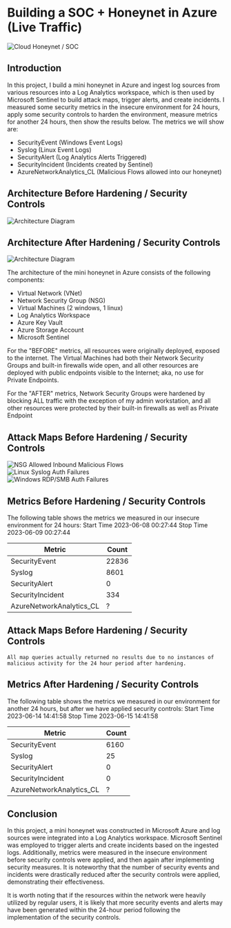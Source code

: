 # Building a SOC + Honeynet in Azure (Live Traffic)
![Cloud Honeynet / SOC](https://i.imgur.com/ZWxe03e.jpg)

## Introduction

In this project, I build a mini honeynet in Azure and ingest log sources from various resources into a Log Analytics workspace, which is then used by Microsoft Sentinel to build attack maps, trigger alerts, and create incidents. I measured some security metrics in the insecure environment for 24 hours, apply some security controls to harden the environment, measure metrics for another 24 hours, then show the results below. The metrics we will show are:

- SecurityEvent (Windows Event Logs)
- Syslog (Linux Event Logs)
- SecurityAlert (Log Analytics Alerts Triggered)
- SecurityIncident (Incidents created by Sentinel)
- AzureNetworkAnalytics_CL (Malicious Flows allowed into our honeynet)

## Architecture Before Hardening / Security Controls
![Architecture Diagram](https://i.imgur.com/aBDwnKb.jpg)

## Architecture After Hardening / Security Controls
![Architecture Diagram](https://i.imgur.com/YQNa9Pp.jpg)

The architecture of the mini honeynet in Azure consists of the following components:

- Virtual Network (VNet)
- Network Security Group (NSG)
- Virtual Machines (2 windows, 1 linux)
- Log Analytics Workspace
- Azure Key Vault
- Azure Storage Account
- Microsoft Sentinel

For the "BEFORE" metrics, all resources were originally deployed, exposed to the internet. The Virtual Machines had both their Network Security Groups and built-in firewalls wide open, and all other resources are deployed with public endpoints visible to the Internet; aka, no use for Private Endpoints.

For the "AFTER" metrics, Network Security Groups were hardened by blocking ALL traffic with the exception of my admin workstation, and all other resources were protected by their built-in firewalls as well as Private Endpoint

## Attack Maps Before Hardening / Security Controls
![NSG Allowed Inbound Malicious Flows](https://github.com/guzooski/Azure-Honeynet-SOC/assets/153235937/d62df2c9-12cf-46f7-8673-425f92bf1314)<br>
![Linux Syslog Auth Failures](https://github.com/guzooski/Azure-Honeynet-SOC/assets/153235937/53a078a6-fd91-46c4-a15e-b532b7826926)<br>
![Windows RDP/SMB Auth Failures](https://github.com/guzooski/Azure-Honeynet-SOC/assets/153235937/fda2432c-cef9-4622-a04f-c21241b92cb2)<br>

## Metrics Before Hardening / Security Controls

The following table shows the metrics we measured in our insecure environment for 24 hours:
Start Time 2023-06-08 00:27:44
Stop Time 2023-06-09 00:27:44

| Metric                   | Count
| ------------------------ | -----
| SecurityEvent            | 22836
| Syslog                   | 8601
| SecurityAlert            | 0
| SecurityIncident         | 334
| AzureNetworkAnalytics_CL | ?

## Attack Maps Before Hardening / Security Controls

```All map queries actually returned no results due to no instances of malicious activity for the 24 hour period after hardening.```

## Metrics After Hardening / Security Controls

The following table shows the metrics we measured in our environment for another 24 hours, but after we have applied security controls:
Start Time 2023-06-14 14:41:58
Stop Time	2023-06-15 14:41:58

| Metric                   | Count
| ------------------------ | -----
| SecurityEvent            | 6160
| Syslog                   | 25
| SecurityAlert            | 0
| SecurityIncident         | 0
| AzureNetworkAnalytics_CL | ?

## Conclusion

In this project, a mini honeynet was constructed in Microsoft Azure and log sources were integrated into a Log Analytics workspace. Microsoft Sentinel was employed to trigger alerts and create incidents based on the ingested logs. Additionally, metrics were measured in the insecure environment before security controls were applied, and then again after implementing security measures. It is noteworthy that the number of security events and incidents were drastically reduced after the security controls were applied, demonstrating their effectiveness.

It is worth noting that if the resources within the network were heavily utilized by regular users, it is likely that more security events and alerts may have been generated within the 24-hour period following the implementation of the security controls.
